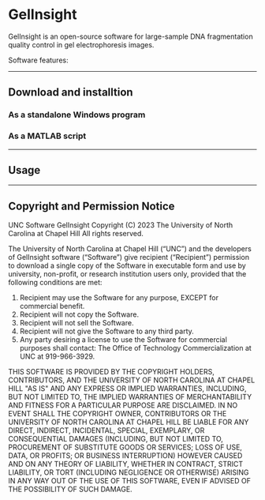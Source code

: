 # GelInsight
GelInsight is an open-source software for large-sample DNA fragmentation quality control in gel electrophoresis images. 

Software features:


---
## Download and installtion 
### As a standalone Windows program

### As a MATLAB script

---
## Usage

---
## Copyright and Permission Notice

UNC Software GelInsight
Copyright (C) 2023 The University of North Carolina at Chapel Hill
All rights reserved.

The University of North Carolina at Chapel Hill (“UNC”) and the developers of GelInsight software (“Software”) give recipient (“Recipient”) permission to download a single copy of the Software in executable form and use by university, non-profit, or research institution users only, provided that the following conditions are met:
  1) Recipient may use the Software for any purpose, EXCEPT for commercial benefit.
  2) Recipient will not copy the Software.
  3) Recipient will not sell the Software.
  4) Recipient will not give the Software to any third party.
  5) Any party desiring a license to use the Software for commercial purposes shall contact:
              The Office of Technology Commercialization at UNC at 919-966-3929.

THIS SOFTWARE IS PROVIDED BY THE COPYRIGHT HOLDERS, CONTRIBUTORS, AND THE UNIVERSITY OF NORTH CAROLINA AT CHAPEL HILL "AS IS" AND ANY EXPRESS OR IMPLIED WARRANTIES, INCLUDING, BUT NOT LIMITED TO, THE IMPLIED WARRANTIES OF MERCHANTABILITY AND FITNESS FOR A PARTICULAR PURPOSE ARE DISCLAIMED. IN NO EVENT SHALL THE COPYRIGHT OWNER, CONTRIBUTORS OR THE UNIVERSITY OF NORTH CAROLINA AT CHAPEL HILL BE LIABLE FOR ANY DIRECT, INDIRECT, INCIDENTAL, SPECIAL, EXEMPLARY, OR CONSEQUENTIAL DAMAGES (INCLUDING, BUT NOT LIMITED TO, PROCUREMENT OF SUBSTITUTE GOODS OR SERVICES; LOSS OF USE, DATA, OR PROFITS; OR BUSINESS INTERRUPTION) HOWEVER CAUSED AND ON ANY THEORY OF LIABILITY, WHETHER IN CONTRACT, STRICT LIABILITY, OR TORT (INCLUDING NEGLIGENCE OR OTHERWISE) ARISING IN ANY WAY OUT OF THE USE OF THIS SOFTWARE, EVEN IF ADVISED OF THE POSSIBILITY OF SUCH DAMAGE.


